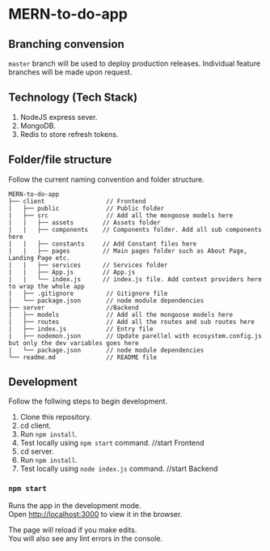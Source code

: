 # MERN-to-do-app

## Branching convension

`master` branch will be used to deploy production releases.
Individual feature branches will be made upon request.
## Technology (Tech Stack)

1. NodeJS express sever.
1. MongoDB.
1. Redis to store refresh tokens.

## Folder/file structure

Follow the current naming convention and folder structure.

```
MERN-to-do-app
├── client                 // Frontend
|   ├── public             // Public folder
|   ├── src                // Add all the mongoose models here
| 	|   ├── assets        // Assets folder
| 	|   ├── components    // Components folder. Add all sub components here
| 	|   ├── constants     // Add Constant files here
|	|   ├── pages         // Main pages folder such as About Page, Landing Page etc.
| 	|   ├── services      // Services folder
|	|   ├── App.js        // App.js
| 	|   └── index.js      // index.js file. Add context providers here to wrap the whole app
|   ├── .gitignore         // Gitignore file
|   └── package.json       // node module dependencies
├── server                 //Backend
|   ├── models             // Add all the mongoose models here
|   ├── routes             // Add all the routes and sub routes here
|   ├── index.js           // Entry file
|   ├── nodemon.json       // Update parellel with ecosystem.config.js but only the dev variables goes here
|   └── package.json       // node module dependencies
└── readme.md              // README file
```

## Development

Follow the follwing steps to begin development.

1. Clone this repository.
1. cd client.
1. Run `npm install`.
1. Test locally using `npm start` command. //start Frontend 
1. cd server. 
1. Run `npm install`.
1. Test locally using `node index.js` command. //start Backend 

### `npm start`

Runs the app in the development mode.\
Open [http://localhost:3000](http://localhost:3000) to view it in the browser.

The page will reload if you make edits.\
You will also see any lint errors in the console.

